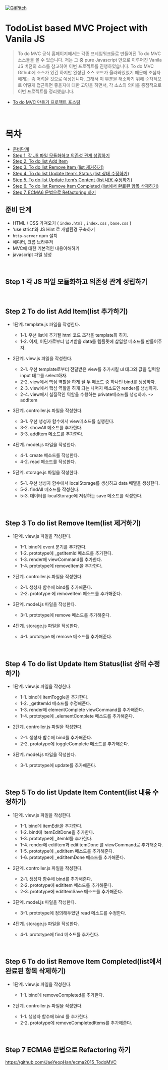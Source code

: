 [![GitPitch](https://gitpitch.com/assets/badge.svg)](https://gitpitch.com/JaeYeopHan/TodoMVC_VanilaJS/master?grs=github&t=moon)

# TodoList based MVC Project with Vanila JS

> To do MVC 공식 홈페이지에서는 각종 프레임워크들로 만들어진 To do MVC 소스들을 볼 수 있습니다. 저는 그 중 pure Javascript 만으로 이루어진 Vanila JS 버전의 소스를 참고하여 이번 프로젝트를 진행하였습니다. To do MVC Github에 소스가 있긴 하지만 완성된 소스 코드가 올라와있었기 때문에 초심자에게는 좀 어려울 것으로 예상됩니다. 그래서 이 부분을 해소하기 위해 순차적으로 어떻게 접근하면 좋을지에 대한 고민을 하면서, 각 소스의 의미를 중점적으로 이번 프로젝트를 정리했습니다.

* [To do MVC 만들기 프로젝트 포스팅 ](http://asfirstalways.tistory.com/248)

<br/>

# 목차
* [준비단계](#준비-단계)
* [Step 1. 각 JS 파일 모듈화하고 의존성 관계 성립하기](#step-1-각-js-파일-모듈화하고-의존성-관계-성립하기)
* [Step 2. To do list Add Item](#step-2-to-do-list-add-itemlist-추가하기)
* [Step 3. To do list Remove Item (list 제거하기)](#step-3-to-do-list-remove-itemlist-제거하기)
* [Step 4. To do list Update Item’s Status (list 상태 수정하기)](#step-4-to-do-list-update-item-statuslist-상태-수정하기)
* [Step 5. To do list Update Item’s Content (list 내용 수정하기)](#step-5-to-do-list-update-item-contentlist-내용-수정하기)
* [Step 6. To do list Remove Item Completed (list에서 완료된 항목 삭제하기)](#step-6-to-do-list-remove-item-completedlist에서-완료된-항목-삭제하기)
* [Step 7. ECMA6 문법으로 Refactoring 하기](#step-7-ecma6-문법으로-refactoring-하기)

## 준비 단계
- HTML / CSS 가져오기 ( `index.html` , `index.css` , `base.css` )
- ‘use strict’와 JS Hint 로 개발환경 구축하기
- `http-server` npm 설치
- 에디터, 크롬 브라우저
- MVC에 대한 기본적인 내용이해하기
- javascript 파일 생성

<br/>

## Step 1 각 JS 파일 모듈화하고 의존성 관계 성립하기

<br/>

## Step 2 To do list Add Item(list 추가하기)
* 1단계. template.js 파일을 작성한다.
  * 1-1. 우선 list에 추가될 html 코드 조각을 template화 하자.
  * 1-2. 이제, 어딘가로부터 넘겨받을 data를 템플릿에 삽입할 메소드를 만들어주자.

* 2단계. view.js 파일을 작성한다.
  * 2-1. 우선 template로부터 전달받은 view를 추가시킬 ul 태그와 값을 입력할 input 태그를 select하자.
  * 2-2. view에서 핵심 역할을 하게 될 두 메소드 중 하나인 bind를 생성하자.
  * 2-3. view에서 핵심 역할을 하게 되는 나머지 메소드인 render를 생성하자.
  * 2-4. view에서 실질적인 역할을 수행하는 private메소드를 생성하자. -> addItem

* 3단계. controller.js 파일을 작성한다.
  * 3-1. 우선 생성자 함수에서 view메소드를 실행한다.
  * 3-2. showAll 메소드를 추가한다.
  * 3-3. addItem 메소드를 추가한다.

* 4단계. model.js 파일을 작성한다.
  * 4-1. create 메소드를 작성한다.
  * 4-2. read 메소드를 작성한다.

* 5단계. storage.js 파일을 작성한다.
  * 5-1. 우선 생성자 함수에서 localStorage를 생성하고 data 배열을 생성한다.
  * 5-2. findAll 메소드를 작성한다.
  * 5-3. 데이터를 localStorage에 저장하는 save 메소드를 작성한다.

<br/>

## Step 3 To do list Remove Item(list 제거하기)
* 1단계. view.js 파일을 작성한다.
  * 1-1. bind에 event 분기를 추가한다.
  * 1-2. prototype에 _getItemId 메소드를 추가한다.
  * 1-3. render에 viewCommand를 추가한다.
  * 1-4. prototype에 removeItem을 추가한다.

* 2단계. controller.js 파일을 작성한다.
  * 2-1. 생성자 함수에 bind를 추가해준다.
  * 2-2. prototype 에 removeItem 메소드를 추가해준다.

* 3단계. model.js 파일을 작성한다.
  * 3-1. prototype에 remove 메소드를 추가해준다.

* 4단계. storage.js 파일을 작성한다.
  * 4-1. prototype 에 remove 메소드를 추가해준다.

<br/>

## Step 4 To do list Update Item Status(list 상태 수정하기)
* 1단계. view.js 파일을 작성한다.
  * 1-1. bind에 itemToggle을 추가한다.
  * 1-2. _getItemId 메소드를 수정해준다.
  * 1-3. render에 elementComplete viewCommand를 추가해준다.
  * 1-4. prototype에 _elementComplete 메소드를 추가해준다.

* 2단계. controller.js 파일을 작성한다.
  * 2-1. 생성자 함수에 bind를 추가해준다.
  * 2-2. prototype에 toggleComplete 메소드를 추가해준다.

* 3단계. model.js 파일을 작성한다.
  * 3-1. prototype에 update를 추가해준다.

<br/>

## Step 5 To do list Update Item Content(list 내용 수정하기)
* 1단계. view.js 파일을 작성한다.
  * 1-1. bind에 itemEdit을 추가한다.
  * 1-2. bind에 itemEditDone을 추가한다.
  * 1-3. prototype에 _itemId를 추가한다.
  * 1-4. render에 editItem과 editItemDone 를 viewCommand로 추가해준다.
  * 1-5. prototype에 _editItem 메소드를 추가해준다.
  * 1-6. prototype에 _editItemDone 메소드를 추가해준다.

* 2단계. controller.js 파일을 작성한다.
  * 2-1. 생성자 함수에 bind를 추가해준다.
  * 2-2. prototype에 editItem 메소드를 추가해준다.
  * 2-3. prototype에 editItemSave 메소드를 추가해준다.

* 3단계. model.js 파일을 작성한다.
  * 3-1. prototype에 정의해두었던 read 메소드를 수정한다.

* 4단계. storage.js 파일을 작성한다.
  * 4-1. prototype에 find 메소드를 추가한다.

<br/>

## Step 6 To do list Remove Item Completed(list에서 완료된 항목 삭제하기)
* 1단계. view.js 파일을 작성한다.
  * 1-1. bind에 removeCompleted를 추가한다.

* 2단계. controller.js 파일을 작성한다.
  * 1-1. 생성자 함수에 bind 를 추가한다.
  * 2-2. prototype에 removeCompletedItems를 추가해준다.
  

<br/>

## Step 7 ECMA6 문법으로 Refactoring 하기
https://github.com/JaeYeopHan/ecma2015_TodoMVC
